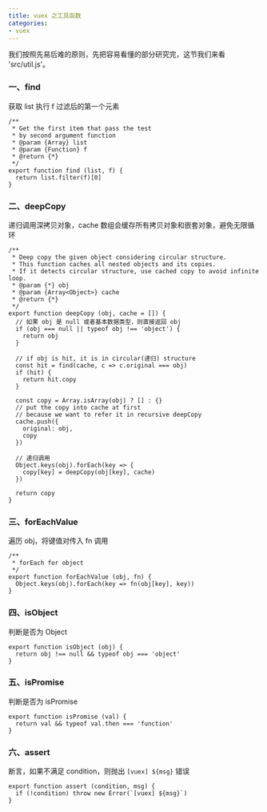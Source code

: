 ```yaml
---
title: vuex 之工具函数
categories:
- vuex
---
```

我们按照先易后难的原则，先把容易看懂的部分研究完，这节我们来看 'src/util.js'。
<!--more-->
### 一、find
获取 list 执行 f 过滤后的第一个元素
```
/**
 * Get the first item that pass the test
 * by second argument function
 * @param {Array} list
 * @param {Function} f
 * @return {*}
 */
export function find (list, f) {
  return list.filter(f)[0]
}
```
### 二、deepCopy
递归调用深拷贝对象，cache 数组会缓存所有拷贝对象和嵌套对象，避免无限循环
```
/**
 * Deep copy the given object considering circular structure.
 * This function caches all nested objects and its copies.
 * If it detects circular structure, use cached copy to avoid infinite loop.
 * @param {*} obj
 * @param {Array<Object>} cache
 * @return {*}
 */
export function deepCopy (obj, cache = []) {
  // 如果 obj 是 null 或者基本数据类型，则直接返回 obj
  if (obj === null || typeof obj !== 'object') {
    return obj
  }

  // if obj is hit, it is in circular(递归) structure
  const hit = find(cache, c => c.original === obj)
  if (hit) {
    return hit.copy
  }

  const copy = Array.isArray(obj) ? [] : {}
  // put the copy into cache at first
  // because we want to refer it in recursive deepCopy
  cache.push({
    original: obj,
    copy
  })

  // 递归调用
  Object.keys(obj).forEach(key => {
    copy[key] = deepCopy(obj[key], cache)
  })

  return copy
}
```
### 三、forEachValue
遍历 obj，将键值对传入 fn 调用
```
/**
 * forEach for object
 */
export function forEachValue (obj, fn) {
  Object.keys(obj).forEach(key => fn(obj[key], key))
}
```
### 四、isObject
判断是否为 Object
```
export function isObject (obj) {
  return obj !== null && typeof obj === 'object'
}
```
### 五、isPromise
判断是否为 isPromise
```
export function isPromise (val) {
  return val && typeof val.then === 'function'
}
```
### 六、assert
断言，如果不满足 condition，则抛出 `[vuex] ${msg}` 错误

```
export function assert (condition, msg) {
  if (!condition) throw new Error(`[vuex] ${msg}`)
}
```